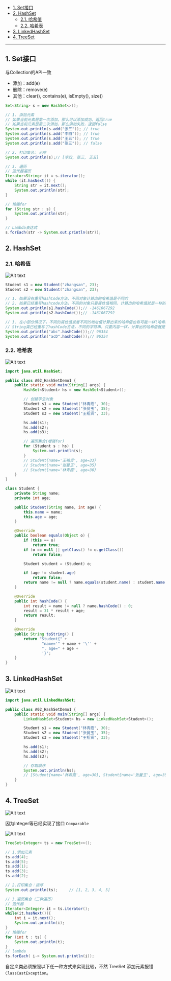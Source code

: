 - [1. Set接口](#1-set接口)
- [2. HashSet](#2-hashset)
  - [2.1. 哈希值](#21-哈希值)
  - [2.2. 哈希表](#22-哈希表)
- [3. LinkedHashSet](#3-linkedhashset)
- [4. TreeSet](#4-treeset)

---

## 1. Set接口

与Collection的API一致
- 添加：add(e)
- 删除：remove(e)
- 其他：clear(), contains(e), isEmpty(), size()


```java
Set<String> s = new HashSet<>();

// 1. 添加元素
// 如果当前元素是第一次添加，那么可以添加成功，返回true
// 如果当前元素是第二次添加，那么添加失败，返回false
System.out.println(s.add("张三")); // true
System.out.println(s.add("李四")); // true
System.out.println(s.add("王五")); // true
System.out.println(s.add("张三")); // false

// 2. 打印集合: 无序
System.out.println(s);// [李四, 张三, 王五]

// 3. 遍历
// 迭代器遍历
Iterator<String> it = s.iterator();
while (it.hasNext()) {
    String str = it.next();
    System.out.println(str);
}

// 增强for
for (String str : s) {
    System.out.println(str);
}

// Lambda表达式
s.forEach(str -> System.out.println(str));
```
## 2. HashSet

### 2.1. 哈希值

![Alt text](../../../images/image-31.png)

```java
Student s1 = new Student("zhangsan", 23);
Student s2 = new Student("zhangsan", 23);

// 1. 如果没有重写hashCode方法，不同对象计算出的哈希值是不同的
// 2. 如果已经重写hashcode方法，不同的对象只要属性值相同，计算出的哈希值就是一样的
System.out.println(s1.hashCode());// -1461067292
System.out.println(s2.hashCode());// -1461067292

// 3. 在小部分情况下，不同的属性值或者不同的地址值计算出来的哈希值也有可能一样(哈希碰撞)
// String类已经重写了hashCode方法，不同的字符串，只要内容一样，计算出的哈希值就是一样的
System.out.println("abc".hashCode());// 96354
System.out.println("acD".hashCode());// 96354
```
### 2.2. 哈希表

![Alt text](../../../images/image-32.png)

```java
import java.util.HashSet;

public class A02_HashSetDemo1 {
    public static void main(String[] args) {
        HashSet<Student> hs = new HashSet<Student>();

        // 创建学生对象
        Student s1 = new Student("林青霞", 30);
        Student s2 = new Student("张曼玉", 35);
        Student s3 = new Student("王祖贤", 33);

        hs.add(s1);
        hs.add(s2);
        hs.add(s3);

        // 遍历集合(增强for)
        for (Student s : hs) {
            System.out.println(s);
        }
        // Student{name='王祖贤', age=33}
        // Student{name='张曼玉', age=35}
        // Student{name='林青霞', age=30}
    }
}

class Student {
    private String name;
    private int age;

    public Student(String name, int age) {
        this.name = name;
        this.age = age;
    }

    @Override
    public boolean equals(Object o) {
        if (this == o)
            return true;
        if (o == null || getClass() != o.getClass())
            return false;

        Student student = (Student) o;

        if (age != student.age)
            return false;
        return name != null ? name.equals(student.name) : student.name == null;
    }

    @Override
    public int hashCode() {
        int result = name != null ? name.hashCode() : 0;
        result = 31 * result + age;
        return result;
    }

    @Override
    public String toString() {
        return "Student{" +
                "name='" + name + '\'' +
                ", age=" + age +
                '}';
    }
}
```

## 3. LinkedHashSet

![Alt text](../../../images/image-33.png)

```java
import java.util.LinkedHashSet;

public class A02_HashSetDemo1 {
    public static void main(String[] args) {
        LinkedHashSet<Student> hs = new LinkedHashSet<Student>();

        Student s1 = new Student("林青霞", 30);
        Student s2 = new Student("张曼玉", 35);
        Student s3 = new Student("王祖贤", 33);

        hs.add(s1);
        hs.add(s2);
        hs.add(s3);

        // 存取顺序
        System.out.println(hs);   
        // [Student{name='林青霞', age=30}, Student{name='张曼玉', age=35}, Student{name='王祖贤', age=33}]
    }
}
```

## 4. TreeSet

![Alt text](../../../images/image-34.png)

因为Integer等已经实现了接口 `Comparable`

![Alt text](../../../images/image-46.png)

```java
TreeSet<Integer> ts = new TreeSet<>();

// 1.添加元素
ts.add(4);
ts.add(5);
ts.add(1);
ts.add(3);
ts.add(2);

// 2.打印集合：排序
System.out.println(ts);     // [1, 2, 3, 4, 5]

// 3.遍历集合（三种遍历）
// 迭代器
Iterator<Integer> it = ts.iterator();
while(it.hasNext()){
    int i = it.next();
    System.out.println(i);
}
// 增强for
for (int t : ts) {
    System.out.println(t);
}
// lambda
ts.forEach( i-> System.out.println(i));
```

自定义类必须按照以下任一种方式来实现比较，不然 TreeSet 添加元素报错 `ClassCastException`。
